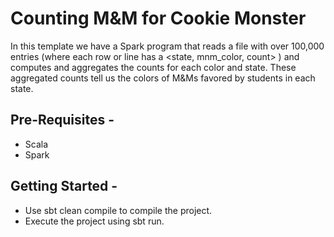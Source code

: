 # Counting M&M for Cookie Monster
In this template we have a Spark program that reads a file with over 100,000 entries (where each
row or line has a <state, mnm_color, count> ) and computes and aggregates the
counts for each color and state. These aggregated counts tell us the colors of M&Ms
favored by students in each state.

## Pre-Requisites -
- Scala
- Spark

## Getting Started -
- Use sbt clean compile to compile the project.
- Execute the project using sbt run.


